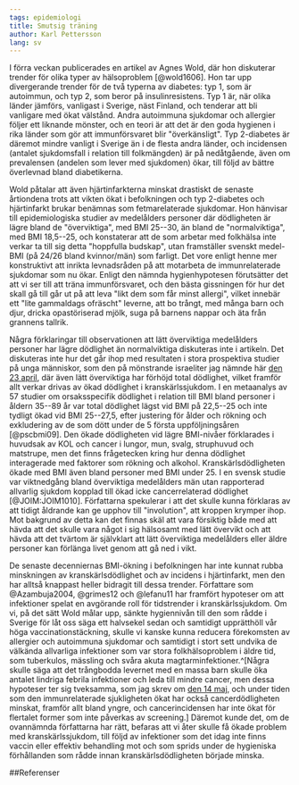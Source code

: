 ```yaml
---
tags: epidemiologi
title: Smutsig träning
author: Karl Pettersson
lang: sv
---
```


I förra veckan publicerades en artikel av Agnes Wold, där hon diskuterar trender för olika typer av hälsoproblem [@wold1606]. Hon tar upp divergerande trender för de två typerna av diabetes: typ 1, som är autoimmun, och typ 2, som beror på insulinresistens. Typ 1 är, när olika länder jämförs, vanligast i Sverige, näst Finland, och tenderar att bli vanligare med ökat välstånd. Andra autoimmuna sjukdomar och allergier följer ett liknande mönster, och en teori är att det är den goda hygienen i rika länder som gör att immunförsvaret blir "överkänsligt". Typ 2-diabetes är däremot mindre vanligt i Sverige än i de flesta andra länder, och incidensen (antalet sjukdomsfall i relation till folkmängden) är på nedåtgående, även om prevalensen (andelen som lever med sjukdomen) ökar, till följd av bättre överlevnad bland diabetikerna.

Wold påtalar att även hjärtinfarkterna minskat drastiskt de senaste årtiondena trots att vikten ökat i befolkningen och typ 2-diabetes och hjärtinfarkt brukar benämnas som fetmarelaterade sjukdomar. Hon hänvisar till epidemiologiska studier av medelålders personer där dödligheten är lägre bland de "överviktiga", med BMI 25--30, än bland de "normalviktiga", med BMI 18,5--25, och konstaterar att de som arbetar med folkhälsa inte verkar ta till sig detta "hoppfulla budskap", utan framställer svenskt medel-BMI (på 24/26 bland kvinnor/män) som farligt. Det vore enligt henne mer konstruktivt att inrikta levnadsråden på att motarbeta de immunrelaterade sjukdomar som nu ökar. Enligt den nämnda hygienhypotesen förutsätter det att vi ser till att träna immunförsvaret, och den bästa gissningen för hur det skall gå till går ut på att leva "likt dem som får minst allergi", vilket innebär ett "lite gammaldags ofräscht" leverne, att bo trångt, med många barn och djur, dricka opastöriserad mjölk, suga på barnens nappar och äta från grannens tallrik.

Några förklaringar till observationen att lätt överviktiga medelålders personer har lägre dödlighet än normalviktiga diskuteras inte i artikeln. Det diskuteras inte hur det går ihop med resultaten i stora prospektiva studier på unga människor, som den på mönstrande israeliter jag nämnde här [den 23 april](http://klpn.se/2016/04/23/obesvarad/), där även lätt överviktiga har förhöjd total dödlighet, vilket framför allt verkar drivas av ökad dödlighet i kranskärlssjukdom. I en metaanalys av 57 studier om orsaksspecifik dödlighet i relation till BMI bland personer i åldern 35--89 år var total dödlighet lägst vid BMI på 22,5--25 och inte tydligt ökad vid BMI 25--27,5, efter justering för ålder och rökning och exkludering av de som dött under de 5 första uppföljningsåren [@pscbmi09]. Den ökade dödligheten vid lägre BMI-nivåer förklarades i huvudsak av KOL och cancer i lungor, mun, svalg, struphuvud och matstrupe, men det finns frågetecken kring hur denna dödlighet interagerade med faktorer som rökning och alkohol. Kranskärlsdödligheten ökade med BMI även bland personer med BMI under 25. I en svensk studie var viktnedgång bland överviktiga medelålders män utan rapporterad allvarlig sjukdom kopplad till ökad icke cancerrelaterad dödlighet [@JOIM:JOIM1010]. Författarna spekulerar i att det skulle kunna förklaras av att tidigt åldrande kan ge upphov till "involution", att kroppen krymper ihop. Mot bakgrund av detta kan det finnas skäl att vara försiktig både med att hävda att det skulle vara något i sig hälsosamt med lätt övervikt och att hävda att det tvärtom är självklart att lätt överviktiga medelålders eller äldre personer kan förlänga livet genom att gå ned i vikt.

De senaste decenniernas BMI-ökning i befolkningen har inte kunnat rubba minskningen av kranskärlsdödlighet och av incidens i hjärtinfarkt, men den har alltså knappast heller bidragit till dessa trender. Författare som @Azambuja2004, @grimes12 och @lefanu11 har framfört hypoteser om att infektioner spelat en avgörande roll för tidstrender i kranskärlssjukdom. Om vi, på det sätt Wold målar upp, sänkte hygiennivån till den som rådde i Sverige för låt oss säga ett halvsekel sedan och samtidigt upprätthöll vår höga vaccinationstäckning, skulle vi kanske kunna reducera förekomsten av allergier och autoimmuna sjukdomar och samtidigt i stort sett undvika de välkända allvarliga infektioner som var stora folkhälsoproblem i äldre tid, som tuberkulos, mässling och svåra akuta magtarminfektioner.^[Några skulle säga att det trångbodda levernet med en massa barn skulle öka antalet lindriga febrila infektioner och leda till mindre cancer, men dessa hypoteser ter sig tveksamma, som jag skrev om [den 14 maj](http://klpn.se/2016/05/14/besvarlig-litteratur/), och under tiden som den immunrelaterade sjukligheten ökat har också cancerdödligheten minskat, framför allt bland yngre, och cancerincidensen har inte ökat för flertalet former som inte påverkas av screening.] Däremot kunde det, om de ovannämnda författarna har rätt, befaras att vi åter skulle få ökade problem med kranskärlssjukdom, till följd av infektioner som det idag inte finns vaccin eller effektiv behandling mot och som sprids under de hygieniska förhållanden som rådde innan kranskärlsdödligheten började minska.

##Referenser

